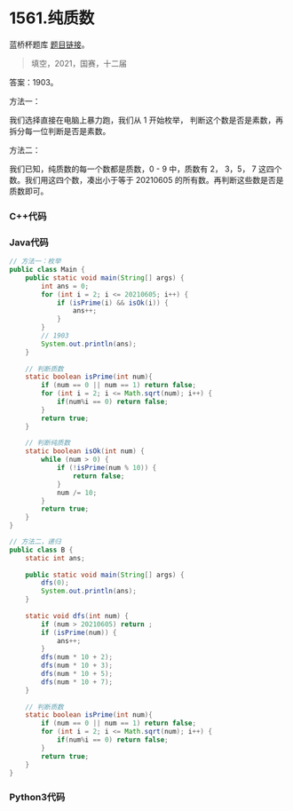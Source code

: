 # 1561.纯质数

蓝桥杯题库 [题目链接](https://www.lanqiao.cn/problems/1561/learning/)。

> 填空，2021，国赛，十二届

答案：1903。

方法一：

我们选择直接在电脑上暴力跑，我们从 1 开始枚举， 判断这个数是否是素数，再拆分每一位判断是否是素数。

方法二：

​我们已知，纯质数的每一个数都是质数，0 - 9 中，质数有 2， 3，5， 7 这四个数。我们用这四个数，凑出小于等于 20210605 的所有数。再判断这些数是否是质数即可。



### C++代码

### Java代码

```Java
// 方法一：枚举
public class Main {
    public static void main(String[] args) {
    	int ans = 0;
        for (int i = 2; i <= 20210605; i++) {
        	if (isPrime(i) && isOk(i)) {
        		ans++;
        	}
        }
        // 1903
        System.out.println(ans);
    }
    
    // 判断质数
    static boolean isPrime(int num){
    	if (num == 0 || num == 1) return false;
        for (int i = 2; i <= Math.sqrt(num); i++) {
            if(num%i == 0) return false;
        }
        return true;
    }
    
    // 判断纯质数
    static boolean isOk(int num) {
    	while (num > 0) {
    		if (!isPrime(num % 10)) {
    			return false;
    		}
    		num /= 10;
    	}
    	return true;
    }
}
```

```java
// 方法二，递归
public class B {
	static int ans;
	
    public static void main(String[] args) {
        dfs(0);
        System.out.println(ans);
    }
    
    static void dfs(int num) {
    	if (num > 20210605) return ;
    	if (isPrime(num)) {
    		ans++;
    	}
    	dfs(num * 10 + 2);
    	dfs(num * 10 + 3);
    	dfs(num * 10 + 5);
    	dfs(num * 10 + 7);
    }
    
    // 判断质数
    static boolean isPrime(int num){
    	if (num == 0 || num == 1) return false;
        for (int i = 2; i <= Math.sqrt(num); i++) {
            if(num%i == 0) return false;
        }
        return true;
    }
}
```

### Python3代码